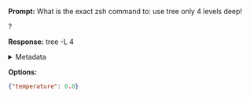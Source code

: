 **Prompt:**
What is the exact zsh command to: use tree only 4 levels deep!

?


**Response:**
tree -L 4

<details><summary>Metadata</summary>

- Duration: 729 ms
- Datetime: 2023-08-28T09:43:35.185132
- Model: gpt-3.5-turbo-0613

</details>

**Options:**
```json
{"temperature": 0.0}
```

